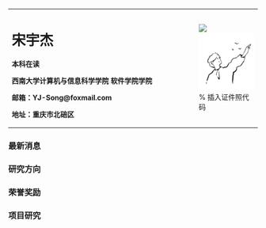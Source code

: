 <table border="0">
  <tr>
    <td width="75%">
      <h1>宋宇杰</h1>
      <p><b>本科在读</b></p>
      <p><b>西南大学计算机与信息科学学院 软件学院学院</b></p>
      <p><b>邮箱：YJ-Song@foxmail.com</b></p>
      <p><b>地址：重庆市北碚区</b></p>
    </td>
    <td width="25%">
      <img src="/zhengjianzhao.jpg" width="100%">
      <img src="/mmexport1652365974893.jpg" width="100%">      % 插入证件照代码
    </td>
  </tr>
</table>


### 最新消息

### 研究方向

### 荣誉奖励

### 项目研究


